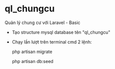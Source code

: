 # ql_chungcu
 Quản lý chung cư với Laravel - Basic

 - Tạo structure mysql database tên "ql_chungcu"
 - Chạy lần lượt trên terminal cmd 2 lệnh: 
 
    php artisan migrate
    
    php artisan db:seed
